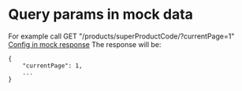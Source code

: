 
# Query params in mock data

For example call GET "/products/superProductCode/?currentPage=1"
[Config in mock response](/demo/example_rest_folder/products/%23%7BproductCode%7D/GET/mock/request-data.json#L3)
The response will be:
```
{
	"currentPage": 1,
	...
}
```
